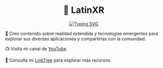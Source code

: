   <h1 align="center">👋 LatinXR </h1>
<p align="center">
<a href="https://git.io/typing-svg"><img src="https://readme-typing-svg.demolab.com?font=Monospace&size=25&duration=4000&pause=1000&color=95C08A&background=FF600E00&center=true&multiline=false&repeat=true&random=false&width=435&height=50&lines=Realidad+Virtual;Realidad+Aumentada;Tecnolog%C3%ADas+Emergentes;Programaci%C3%B3n+f%C3%A1cil+y+pr%C3%A1ctica" alt="Typing SVG" /></a>
</p>

🌱 Creo contenido sobre realidad extendida y tecnologías emergentes para explorar sus diversas aplicaciones y compartirlas con la comunidad.

📺  Visita mi canal de [YouTube](https://youtube.com/@LatinXR?si=H1-o7RvjB5nUSQb5).

🌳 Consulta mi [LinkTree](https://linktr.ee/latinxr) para explorar más recursos.
